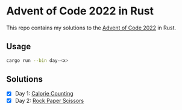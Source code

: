 # Advent of Code 2022 in Rust

This repo contains my solutions to the [Advent of Code 2022](https://adventofcode.com/2022) in Rust.

## Usage

```sh
cargo run --bin day-<x>
```

## Solutions

- [x] Day 1: [Calorie Counting](https://adventofcode.com/2022/day/1)
- [x] Day 2: [Rock Paper Scissors](https://adventofcode.com/2022/day/2)

